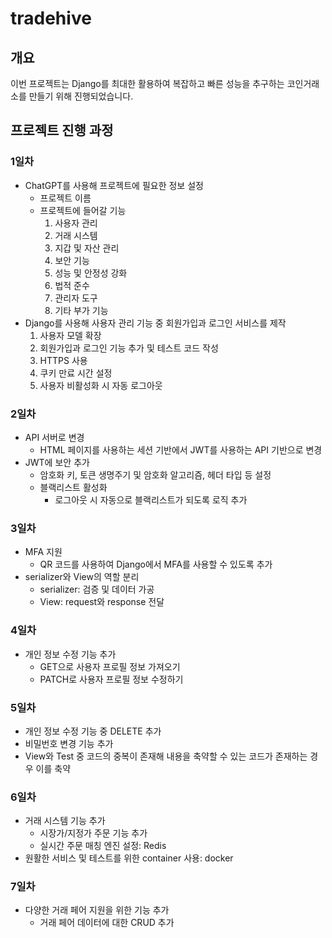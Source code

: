 # tradehive

## 개요

이번 프로젝트는 Django를 최대한 활용하여 복잡하고 빠른 성능을 추구하는 코인거래소를 만들기 위해 진행되었습니다.

## 프로젝트 진행 과정

### 1일차

- ChatGPT를 사용해 프로젝트에 필요한 정보 설정
    - 프로젝트 이름
    - 프로젝트에 들어갈 기능
        1. 사용자 관리
        2. 거래 시스템
        3. 지갑 및 자산 관리
        4. 보안 기능
        5. 성능 및 안정성 강화
        6. 법적 준수
        7. 관리자 도구
        8. 기타 부가 기능
- Django를 사용해 사용자 관리 기능 중 회원가입과 로그인 서비스를 제작
    1. 사용자 모델 확장
    2. 회원가입과 로그인 기능 추가 및 테스트 코드 작성
    3. HTTPS 사용
    4. 쿠키 만료 시간 설정
    5. 사용자 비활성화 시 자동 로그아웃

### 2일차

- API 서버로 변경
    - HTML 페이지를 사용하는 세션 기반에서 JWT를 사용하는 API 기반으로 변경
- JWT에 보안 추가
    - 암호화 키, 토큰 생명주기 및 암호화 알고리즘, 헤더 타입 등 설정
    - 블랙리스트 활성화
        - 로그아웃 시 자동으로 블랙리스트가 되도록 로직 추가

### 3일차

- MFA 지원
    - QR 코드를 사용하여 Django에서 MFA를 사용할 수 있도록 추가
- serializer와 View의 역할 분리
    - serializer: 검증 및 데이터 가공
    - View: request와 response 전달

### 4일차

- 개인 정보 수정 기능 추가
    - GET으로 사용자 프로필 정보 가져오기
    - PATCH로 사용자 프로필 정보 수정하기

### 5일차

- 개인 정보 수정 기능 중 DELETE 추가
- 비밀번호 변경 기능 추가
- View와 Test 중 코드의 중복이 존재해 내용을 축약할 수 있는 코드가 존재하는 경우 이를 축약

### 6일차

- 거래 시스템 기능 추가
    - 시장가/지정가 주문 기능 추가
    - 실시간 주문 매칭 엔진 설정: Redis
- 원활한 서비스 및 테스트를 위한 container 사용: docker

### 7일차

- 다양한 거래 페어 지원을 위한 기능 추가
    - 거래 페어 데이터에 대한 CRUD 추가
